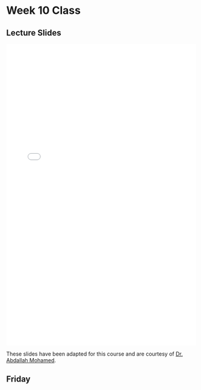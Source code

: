 # Week 10 Class

## Lecture Slides

<iframe src="../../2022-03-14 - Week10.pdf" width="100%" height="800px" frameBorder="0"> </iframe>

These slides have been adapted for this course and are courtesy of [Dr. Abdallah Mohamed](https://people.ok.ubc.ca/abdalmoh/).

## Friday